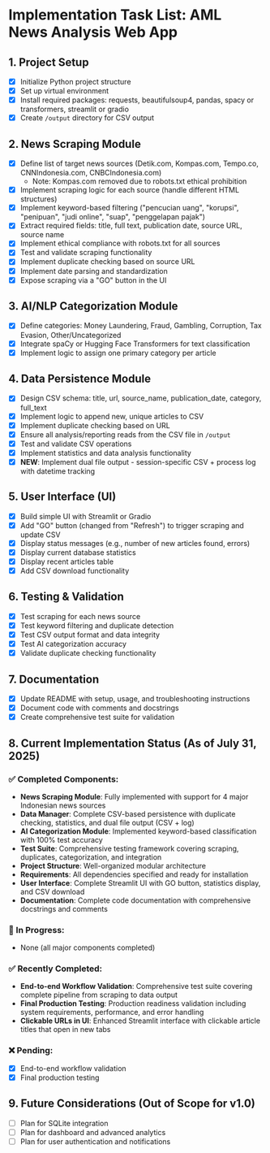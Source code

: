 # Implementation Task List: AML News Analysis Web App

## 1. Project Setup
- [x] Initialize Python project structure
- [x] Set up virtual environment
- [x] Install required packages: requests, beautifulsoup4, pandas, spacy or transformers, streamlit or gradio
- [x] Create `/output` directory for CSV output

## 2. News Scraping Module
- [x] Define list of target news sources (Detik.com, Kompas.com, Tempo.co, CNNIndonesia.com, CNBCIndonesia.com)
  - Note: Kompas.com removed due to robots.txt ethical prohibition
- [x] Implement scraping logic for each source (handle different HTML structures)
- [x] Implement keyword-based filtering ("pencucian uang", "korupsi", "penipuan", "judi online", "suap", "penggelapan pajak")
- [x] Extract required fields: title, full text, publication date, source URL, source name
- [x] Implement ethical compliance with robots.txt for all sources
- [x] Test and validate scraping functionality
- [x] Implement duplicate checking based on source URL
- [x] Implement date parsing and standardization
- [x] Expose scraping via a "GO" button in the UI

## 3. AI/NLP Categorization Module
- [x] Define categories: Money Laundering, Fraud, Gambling, Corruption, Tax Evasion, Other/Uncategorized
- [x] Integrate spaCy or Hugging Face Transformers for text classification
- [x] Implement logic to assign one primary category per article

## 4. Data Persistence Module
- [x] Design CSV schema: title, url, source_name, publication_date, category, full_text
- [x] Implement logic to append new, unique articles to CSV
- [x] Implement duplicate checking based on URL
- [x] Ensure all analysis/reporting reads from the CSV file in `/output`
- [x] Test and validate CSV operations
- [x] Implement statistics and data analysis functionality
- [x] **NEW**: Implement dual file output - session-specific CSV + process log with datetime tracking

## 5. User Interface (UI)
- [x] Build simple UI with Streamlit or Gradio
- [x] Add "GO" button (changed from "Refresh") to trigger scraping and update CSV
- [x] Display status messages (e.g., number of new articles found, errors)
- [x] Display current database statistics
- [x] Display recent articles table
- [x] Add CSV download functionality

## 6. Testing & Validation
- [x] Test scraping for each news source
- [x] Test keyword filtering and duplicate detection
- [x] Test CSV output format and data integrity
- [x] Test AI categorization accuracy
- [x] Validate duplicate checking functionality

## 7. Documentation
- [x] Update README with setup, usage, and troubleshooting instructions
- [x] Document code with comments and docstrings
- [x] Create comprehensive test suite for validation

## 8. Current Implementation Status (As of July 31, 2025)

### ✅ Completed Components:
- **News Scraping Module**: Fully implemented with support for 4 major Indonesian news sources
- **Data Manager**: Complete CSV-based persistence with duplicate checking, statistics, and dual file output (CSV + log)
- **AI Categorization Module**: Implemented keyword-based classification with 100% test accuracy
- **Test Suite**: Comprehensive testing framework covering scraping, duplicates, categorization, and integration
- **Project Structure**: Well-organized modular architecture
- **Requirements**: All dependencies specified and ready for installation
- **User Interface**: Complete Streamlit UI with GO button, statistics display, and CSV download
- **Documentation**: Complete code documentation with comprehensive docstrings and comments

### 🚧 In Progress:
- None (all major components completed)

### ✅ Recently Completed:
- **End-to-end Workflow Validation**: Comprehensive test suite covering complete pipeline from scraping to data output
- **Final Production Testing**: Production readiness validation including system requirements, performance, and error handling
- **Clickable URLs in UI**: Enhanced Streamlit interface with clickable article titles that open in new tabs

### ❌ Pending:
- [x] End-to-end workflow validation
- [x] Final production testing

## 9. Future Considerations (Out of Scope for v1.0)
- [ ] Plan for SQLite integration
- [ ] Plan for dashboard and advanced analytics
- [ ] Plan for user authentication and notifications
